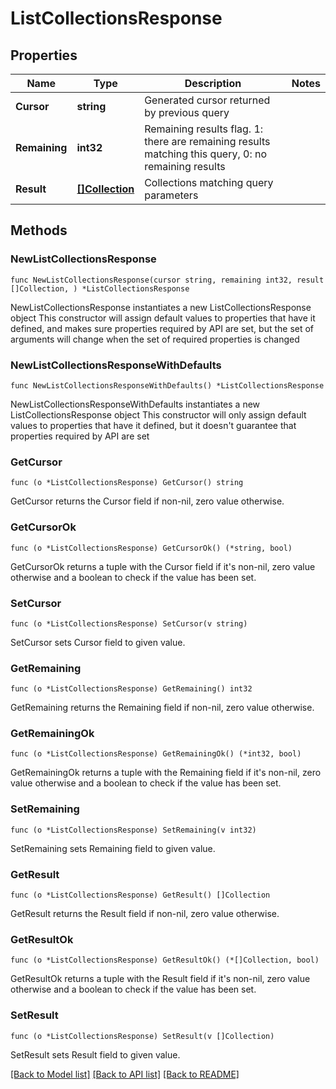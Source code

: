 # ListCollectionsResponse

## Properties

Name | Type | Description | Notes
------------ | ------------- | ------------- | -------------
**Cursor** | **string** | Generated cursor returned by previous query | 
**Remaining** | **int32** | Remaining results flag. 1: there are remaining results matching this query, 0: no remaining results | 
**Result** | [**[]Collection**](Collection.md) | Collections matching query parameters | 

## Methods

### NewListCollectionsResponse

`func NewListCollectionsResponse(cursor string, remaining int32, result []Collection, ) *ListCollectionsResponse`

NewListCollectionsResponse instantiates a new ListCollectionsResponse object
This constructor will assign default values to properties that have it defined,
and makes sure properties required by API are set, but the set of arguments
will change when the set of required properties is changed

### NewListCollectionsResponseWithDefaults

`func NewListCollectionsResponseWithDefaults() *ListCollectionsResponse`

NewListCollectionsResponseWithDefaults instantiates a new ListCollectionsResponse object
This constructor will only assign default values to properties that have it defined,
but it doesn't guarantee that properties required by API are set

### GetCursor

`func (o *ListCollectionsResponse) GetCursor() string`

GetCursor returns the Cursor field if non-nil, zero value otherwise.

### GetCursorOk

`func (o *ListCollectionsResponse) GetCursorOk() (*string, bool)`

GetCursorOk returns a tuple with the Cursor field if it's non-nil, zero value otherwise
and a boolean to check if the value has been set.

### SetCursor

`func (o *ListCollectionsResponse) SetCursor(v string)`

SetCursor sets Cursor field to given value.


### GetRemaining

`func (o *ListCollectionsResponse) GetRemaining() int32`

GetRemaining returns the Remaining field if non-nil, zero value otherwise.

### GetRemainingOk

`func (o *ListCollectionsResponse) GetRemainingOk() (*int32, bool)`

GetRemainingOk returns a tuple with the Remaining field if it's non-nil, zero value otherwise
and a boolean to check if the value has been set.

### SetRemaining

`func (o *ListCollectionsResponse) SetRemaining(v int32)`

SetRemaining sets Remaining field to given value.


### GetResult

`func (o *ListCollectionsResponse) GetResult() []Collection`

GetResult returns the Result field if non-nil, zero value otherwise.

### GetResultOk

`func (o *ListCollectionsResponse) GetResultOk() (*[]Collection, bool)`

GetResultOk returns a tuple with the Result field if it's non-nil, zero value otherwise
and a boolean to check if the value has been set.

### SetResult

`func (o *ListCollectionsResponse) SetResult(v []Collection)`

SetResult sets Result field to given value.



[[Back to Model list]](../README.md#documentation-for-models) [[Back to API list]](../README.md#documentation-for-api-endpoints) [[Back to README]](../README.md)


